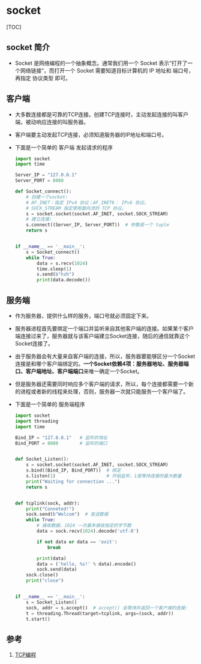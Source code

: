 # socket

[TOC]

## socket 简介

* Socket 是网络编程的一个抽象概念。通常我们用一个 Socket 表示“打开了一个网络链接”，而打开一个 Socket 需要知道目标计算机的 IP 地址和 端口号，再指定 协议类型 即可。

## 客户端

* 大多数连接都是可靠的TCP连接。创建TCP连接时，主动发起连接的叫客户端，被动响应连接的叫服务器。
* 客户端要主动发起TCP连接，必须知道服务器的IP地址和端口号。
* 下面是一个简单的 客户端 发起请求的程序

    ```python
    import socket
    import time

    Server_IP = "127.0.0.1"
    Server_PORT = 8080

    def Socket_connect():
        # 创建一个socket:
        # AF_INET：指定 IPv4 协议；AF_INET6： IPv6 协议。
        # SOCK_STREAM 指定使用面向流的 TCP 协议。
        s = socket.socket(socket.AF_INET, socket.SOCK_STREAM)
        # 建立连接:
        s.connect((Server_IP, Server_PORT))  # 参数是一个 tuple
        return s


    if __name__ == '__main__':
        s = Socket_connect()
        while True:
            data = s.recv(1024)
            time.sleep(1)
            s.send(b"hzh")
            print(data.decode())
    ```

## 服务端

* 作为服务器，提供什么样的服务，端口号就必须固定下来。
* 服务器进程首先要绑定一个端口并监听来自其他客户端的连接。如果某个客户端连接过来了，服务器就与该客户端建立Socket连接，随后的通信就靠这个Socket连接了。
* 由于服务器会有大量来自客户端的连接，所以，服务器要能够区分一个Socket连接是和哪个客户端绑定的。**一个Socket依赖4项：服务器地址、服务器端口、客户端地址、客户端端口**来唯一确定一个Socket。
* 但是服务器还需要同时响应多个客户端的请求，所以，每个连接都需要一个新的进程或者新的线程来处理，否则，服务器一次就只能服务一个客户端了。

* 下面是一个简单的 服务端程序

    ```python
    import socket
    import threading
    import time

    Bind_IP = "127.0.0.1"   # 监听的地址
    Bind_PORT = 8080        # 监听的端口


    def Socket_Listen():
        s = socket.socket(socket.AF_INET, socket.SOCK_STREAM)
        s.bind((Bind_IP, Bind_PORT))  # 绑定
        s.listen(1)                   # 开始监听，1是等待连接的最大数量
        print("Waiting for connection ...")
        return s


    def tcplink(sock, addr):
        print("Conneted!")
        sock.send(b"Welcom")  # 发送数据
        while True:
            # 接收数据，1024 一次最多接收指定的字节数
            data = sock.recv(1024).decode('utf-8')

            if not data or data == 'exit':
                break

            print(data)
            data = ('hello, %s!' % data).encode()
            sock.send(data)
        sock.close()
        print("close")


    if __name__ == '__main__':
        s = Socket_Listen()
        sock, addr = s.accept()  # accept() 会等待并返回一个客户端的连接:
        t = threading.Thread(target=tcplink, args=(sock, addr))
        t.start()
    ```

## 参考

1. [TCP编程](https://www.liaoxuefeng.com/wiki/1016959663602400/1017788916649408)
